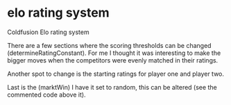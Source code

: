 elo rating system
===

Coldfusion Elo rating system

There are a few sections where the scoring thresholds can be changed (determineRatingConstant).  For me I thought it was interesting to make the bigger moves when the competitors were evenly matched in their ratings.

Another spot to change is the starting ratings for player one and player two. 

Last is the (marktWin) I have it set to random, this can be altered (see the commented code above it).
